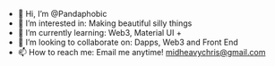 - 👋 Hi, I’m @Pandaphobic
- 👀 I’m interested in: Making beautiful silly things
- 🌱 I’m currently learning: Web3, Material UI + 
- 💞️ I’m looking to collaborate on: Dapps, Web3 and Front End
- 📫 How to reach me: Email me anytime! midheavychris@gmail.com
